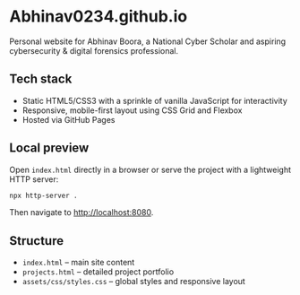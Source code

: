 # Abhinav0234.github.io

Personal website for Abhinav Boora, a National Cyber Scholar and aspiring cybersecurity & digital forensics professional.

## Tech stack

- Static HTML5/CSS3 with a sprinkle of vanilla JavaScript for interactivity
- Responsive, mobile-first layout using CSS Grid and Flexbox
- Hosted via GitHub Pages

## Local preview

Open `index.html` directly in a browser or serve the project with a lightweight HTTP server:

```bash
npx http-server .
```

Then navigate to <http://localhost:8080>.

## Structure

- `index.html` – main site content
- `projects.html` – detailed project portfolio
- `assets/css/styles.css` – global styles and responsive layout